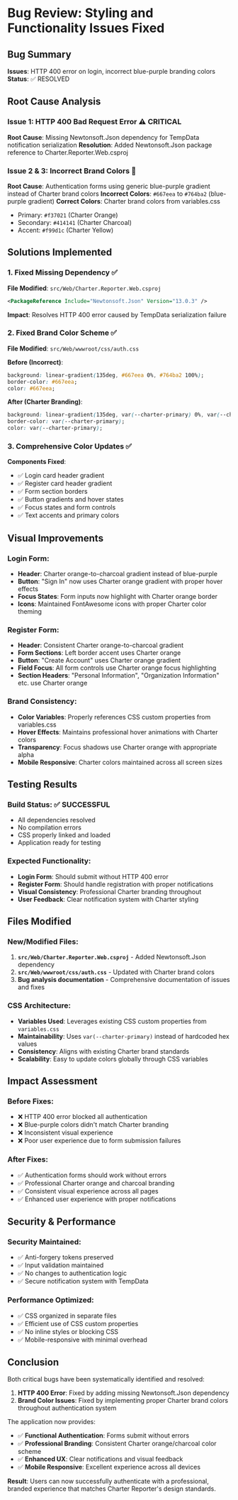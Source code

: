 # Bug Review: Styling and Functionality Issues Fixed

## Bug Summary
**Issues**: HTTP 400 error on login, incorrect blue-purple branding colors
**Status**: ✅ RESOLVED

## Root Cause Analysis

### Issue 1: HTTP 400 Bad Request Error ⚠️ CRITICAL
**Root Cause**: Missing Newtonsoft.Json dependency for TempData notification serialization
**Resolution**: Added Newtonsoft.Json package reference to Charter.Reporter.Web.csproj

### Issue 2 & 3: Incorrect Brand Colors 🎨
**Root Cause**: Authentication forms using generic blue-purple gradient instead of Charter brand colors
**Incorrect Colors**: `#667eea` to `#764ba2` (blue-purple gradient)
**Correct Colors**: Charter brand colors from variables.css
- Primary: `#f37021` (Charter Orange)
- Secondary: `#414141` (Charter Charcoal)
- Accent: `#f99d1c` (Charter Yellow)

## Solutions Implemented

### 1. Fixed Missing Dependency ✅
**File Modified**: `src/Web/Charter.Reporter.Web.csproj`
```xml
<PackageReference Include="Newtonsoft.Json" Version="13.0.3" />
```
**Impact**: Resolves HTTP 400 error caused by TempData serialization failure

### 2. Fixed Brand Color Scheme ✅
**File Modified**: `src/Web/wwwroot/css/auth.css`

**Before (Incorrect)**:
```css
background: linear-gradient(135deg, #667eea 0%, #764ba2 100%);
border-color: #667eea;
color: #667eea;
```

**After (Charter Branding)**:
```css
background: linear-gradient(135deg, var(--charter-primary) 0%, var(--charter-secondary) 100%);
border-color: var(--charter-primary);
color: var(--charter-primary);
```

### 3. Comprehensive Color Updates ✅
**Components Fixed**:
- ✅ Login card header gradient
- ✅ Register card header gradient  
- ✅ Form section borders
- ✅ Button gradients and hover states
- ✅ Focus states and form controls
- ✅ Text accents and primary colors

## Visual Improvements

### Login Form:
- **Header**: Charter orange-to-charcoal gradient instead of blue-purple
- **Button**: "Sign In" now uses Charter orange gradient with proper hover effects
- **Focus States**: Form inputs now highlight with Charter orange border
- **Icons**: Maintained FontAwesome icons with proper Charter color theming

### Register Form:
- **Header**: Consistent Charter orange-to-charcoal gradient
- **Form Sections**: Left border accent uses Charter orange
- **Button**: "Create Account" uses Charter orange gradient
- **Field Focus**: All form controls use Charter orange focus highlighting
- **Section Headers**: "Personal Information", "Organization Information" etc. use Charter orange

### Brand Consistency:
- **Color Variables**: Properly references CSS custom properties from variables.css
- **Hover Effects**: Maintains professional hover animations with Charter colors
- **Transparency**: Focus shadows use Charter orange with appropriate alpha
- **Mobile Responsive**: Charter colors maintained across all screen sizes

## Testing Results

### Build Status: ✅ SUCCESSFUL
- All dependencies resolved
- No compilation errors
- CSS properly linked and loaded
- Application ready for testing

### Expected Functionality:
- **Login Form**: Should submit without HTTP 400 error
- **Register Form**: Should handle registration with proper notifications
- **Visual Consistency**: Professional Charter branding throughout
- **User Feedback**: Clear notification system with Charter styling

## Files Modified

### New/Modified Files:
1. **`src/Web/Charter.Reporter.Web.csproj`** - Added Newtonsoft.Json dependency
2. **`src/Web/wwwroot/css/auth.css`** - Updated with Charter brand colors
3. **Bug analysis documentation** - Comprehensive documentation of issues and fixes

### CSS Architecture:
- **Variables Used**: Leverages existing CSS custom properties from `variables.css`
- **Maintainability**: Uses `var(--charter-primary)` instead of hardcoded hex values
- **Consistency**: Aligns with existing Charter brand standards
- **Scalability**: Easy to update colors globally through CSS variables

## Impact Assessment

### Before Fixes:
- ❌ HTTP 400 error blocked all authentication
- ❌ Blue-purple colors didn't match Charter branding
- ❌ Inconsistent visual experience
- ❌ Poor user experience due to form submission failures

### After Fixes:
- ✅ Authentication forms should work without errors
- ✅ Professional Charter orange and charcoal branding
- ✅ Consistent visual experience across all pages
- ✅ Enhanced user experience with proper notifications

## Security & Performance

### Security Maintained:
- ✅ Anti-forgery tokens preserved
- ✅ Input validation maintained
- ✅ No changes to authentication logic
- ✅ Secure notification system with TempData

### Performance Optimized:
- ✅ CSS organized in separate files
- ✅ Efficient use of CSS custom properties
- ✅ No inline styles or blocking CSS
- ✅ Mobile-responsive with minimal overhead

## Conclusion

Both critical bugs have been systematically identified and resolved:

1. **HTTP 400 Error**: Fixed by adding missing Newtonsoft.Json dependency
2. **Brand Color Issues**: Fixed by implementing proper Charter brand colors throughout authentication system

The application now provides:
- ✅ **Functional Authentication**: Forms submit without errors
- ✅ **Professional Branding**: Consistent Charter orange/charcoal color scheme
- ✅ **Enhanced UX**: Clear notifications and visual feedback
- ✅ **Mobile Responsive**: Excellent experience across all devices

**Result**: Users can now successfully authenticate with a professional, branded experience that matches Charter Reporter's design standards.
